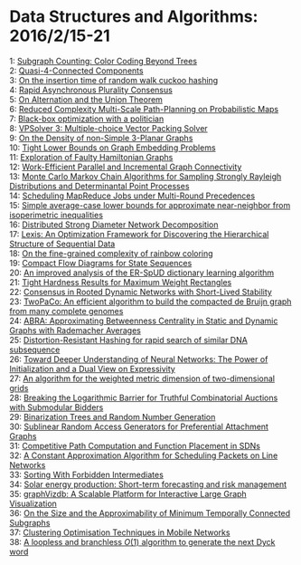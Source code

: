 # Data Structures and Algorithms: 2016/2/15-21  
1: [Subgraph Counting: Color Coding Beyond Trees](https://doi.org/10.48550/arXiv.1602.04478)  
2: [Quasi-4-Connected Components](https://doi.org/10.48550/arXiv.1602.04505)  
3: [On the insertion time of random walk cuckoo hashing](https://doi.org/10.48550/arXiv.1602.04652)  
4: [Rapid Asynchronous Plurality Consensus](https://doi.org/10.48550/arXiv.1602.04667)  
5: [On Alternation and the Union Theorem](https://doi.org/10.48550/arXiv.1602.04781)  
6: [Reduced Complexity Multi-Scale Path-Planning on Probabilistic Maps](https://doi.org/10.48550/arXiv.1602.04800)  
7: [Black-box optimization with a politician](https://doi.org/10.48550/arXiv.1602.04847)  
8: [VPSolver 3: Multiple-choice Vector Packing Solver](https://doi.org/10.48550/arXiv.1602.04876)  
9: [On the Density of non-Simple 3-Planar Graphs](https://doi.org/10.48550/arXiv.1602.04995)  
10: [Tight Lower Bounds on Graph Embedding Problems](https://doi.org/10.48550/arXiv.1602.05016)  
11: [Exploration of Faulty Hamiltonian Graphs](https://doi.org/10.48550/arXiv.1602.05136)  
12: [Work-Efficient Parallel and Incremental Graph Connectivity](https://doi.org/10.48550/arXiv.1602.05232)  
13: [Monte Carlo Markov Chain Algorithms for Sampling Strongly Rayleigh  Distributions and Determinantal Point Processes](https://doi.org/10.48550/arXiv.1602.05242)  
14: [Scheduling MapReduce Jobs under Multi-Round Precedences](https://doi.org/10.48550/arXiv.1602.05263)  
15: [Simple average-case lower bounds for approximate near-neighbor from  isoperimetric inequalities](https://doi.org/10.48550/arXiv.1602.05391)  
16: [Distributed Strong Diameter Network Decomposition](https://doi.org/10.48550/arXiv.1602.05437)  
17: [Lexis: An Optimization Framework for Discovering the Hierarchical  Structure of Sequential Data](https://doi.org/10.48550/arXiv.1602.05561)  
18: [On the fine-grained complexity of rainbow coloring](https://doi.org/10.48550/arXiv.1602.05608)  
19: [Compact Flow Diagrams for State Sequences](https://doi.org/10.48550/arXiv.1602.05622)  
20: [An improved analysis of the ER-SpUD dictionary learning algorithm](https://doi.org/10.48550/arXiv.1602.05719)  
21: [Tight Hardness Results for Maximum Weight Rectangles](https://doi.org/10.48550/arXiv.1602.05837)  
22: [Consensus in Rooted Dynamic Networks with Short-Lived Stability](https://doi.org/10.48550/arXiv.1602.05852)  
23: [TwoPaCo: An efficient algorithm to build the compacted de Bruijn graph  from many complete genomes](https://doi.org/10.48550/arXiv.1602.05856)  
24: [ABRA: Approximating Betweenness Centrality in Static and Dynamic Graphs  with Rademacher Averages](https://doi.org/10.48550/arXiv.1602.05866)  
25: [Distortion-Resistant Hashing for rapid search of similar DNA subsequence](https://doi.org/10.48550/arXiv.1602.05889)  
26: [Toward Deeper Understanding of Neural Networks: The Power of  Initialization and a Dual View on Expressivity](https://doi.org/10.48550/arXiv.1602.05897)  
27: [An algorithm for the weighted metric dimension of two-dimensional grids](https://doi.org/10.48550/arXiv.1602.05899)  
28: [Breaking the Logarithmic Barrier for Truthful Combinatorial Auctions  with Submodular Bidders](https://doi.org/10.48550/arXiv.1602.05914)  
29: [Binarization Trees and Random Number Generation](https://doi.org/10.48550/arXiv.1602.06058)  
30: [Sublinear Random Access Generators for Preferential Attachment Graphs](https://doi.org/10.48550/arXiv.1602.06159)  
31: [Competitive Path Computation and Function Placement in SDNs](https://doi.org/10.48550/arXiv.1602.06169)  
32: [A Constant Approximation Algorithm for Scheduling Packets on Line  Networks](https://doi.org/10.48550/arXiv.1602.06174)  
33: [Sorting With Forbidden Intermediates](https://doi.org/10.48550/arXiv.1602.06283)  
34: [Solar energy production: Short-term forecasting and risk management](https://doi.org/10.48550/arXiv.1602.06295)  
35: [graphVizdb: A Scalable Platform for Interactive Large Graph  Visualization](https://doi.org/10.48550/arXiv.1602.06401)  
36: [On the Size and the Approximability of Minimum Temporally Connected  Subgraphs](https://doi.org/10.48550/arXiv.1602.06411)  
37: [Clustering Optimisation Techniques in Mobile Networks](https://doi.org/10.48550/arXiv.1602.07040)  
38: [A loopless and branchless $O(1)$ algorithm to generate the next Dyck  word](https://doi.org/10.48550/arXiv.1602.06426)  
